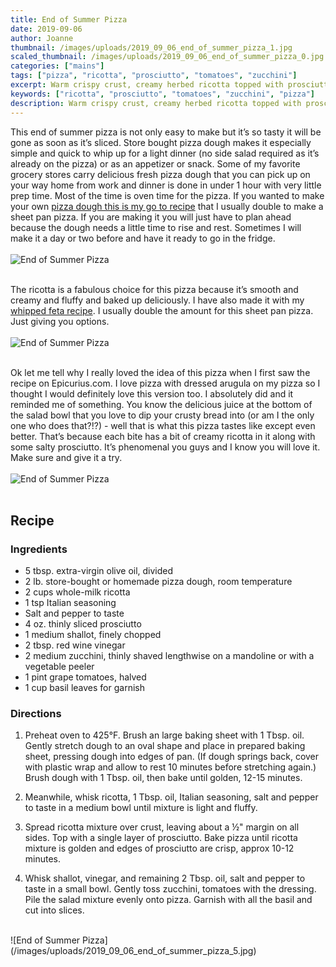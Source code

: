 ```yaml
---
title: End of Summer Pizza
date: 2019-09-06
author: Joanne
thumbnail: /images/uploads/2019_09_06_end_of_summer_pizza_1.jpg
scaled_thumbnail: /images/uploads/2019_09_06_end_of_summer_pizza_0.jpg
categories: ["mains"]
tags: ["pizza", "ricotta", "prosciutto", "tomatoes", "zucchini"]
excerpt: Warm crispy crust, creamy herbed ricotta topped with prosciutto and juicy marinated tomatoes and shaved zucchini
keywords: ["ricotta", "prosciutto", "tomatoes", "zucchini", "pizza"]
description: Warm crispy crust, creamy herbed ricotta topped with prosciutto and juicy marinated tomatoes and shaved zucchini
---
```


This end of summer pizza is not only easy to make but it’s so tasty it will be gone as soon as it’s sliced. Store bought pizza dough makes it especially simple and quick to whip up for a light dinner (no side salad required as it’s already on the pizza) or as an appetizer or snack. Some of my favorite grocery stores carry delicious fresh pizza dough that you can pick up on your way home from work and dinner is done in under 1 hour with very little prep time. Most of the time is oven time for the pizza. If you wanted to make your own [pizza dough this is my go to recipe](https://www.google.ca/amp/s/www.thekitchn.com/how-to-make-pizza-dough-recipe-221367%3famp=1) that I usually double to make a sheet pan pizza. 
If you are making it you will just have to plan ahead because the dough needs a little time to rise and rest. Sometimes I will make it a day or two before and have it ready to go in the fridge. 
</br>
</br>
![End of Summer Pizza](/images/uploads/2019_09_06_end_of_summer_pizza_2.jpg)
</br>
</br>

The ricotta is a fabulous choice for this pizza because it’s smooth and creamy and fluffy and baked up deliciously. I have also made it with my [whipped feta recipe](https://www.oliveandmango.com/zucchini-tart-with-whipped-feta-and-chives/). I usually double the amount for this sheet pan pizza. Just giving you options. 
</br>
</br>
![End of Summer Pizza](/images/uploads/2019_09_06_end_of_summer_pizza_3.jpg)
</br>
</br>

Ok let me tell why I really loved the idea of this pizza when I first saw the recipe on Epicurius.com. I love pizza with dressed arugula on my pizza so I thought I would definitely love this version too. I absolutely did and it reminded me of something. You know the delicious juice at the bottom of the salad bowl that you love to dip your crusty bread into (or am I the only one who does that?!?) - well that is what this pizza tastes like except even better. That’s because each bite has a bit of creamy ricotta in it along with some salty prosciutto. It’s phenomenal you guys and I know you will love it. Make sure and give it a try.
</br>
</br>
![End of Summer Pizza](/images/uploads/2019_09_06_end_of_summer_pizza_4.jpg)
</br>
</br>

## Recipe
### Ingredients

* <span itemprop="ingredients">5 tbsp. extra-virgin olive oil, divided</span>
* <span itemprop="ingredients">2 lb. store-bought or homemade pizza dough, room temperature</span>
* <span itemprop="ingredients">2 cups whole-milk ricotta </span>
* <span itemprop="ingredients">1 tsp Italian seasoning </span>
* <span itemprop="ingredients">Salt and pepper to taste </span>
* <span itemprop="ingredients">4 oz. thinly sliced prosciutto </span>
* <span itemprop="ingredients">1 medium shallot, finely chopped</span>
* <span itemprop="ingredients">2 tbsp. red wine vinegar</span>
* <span itemprop="ingredients">2 medium zucchini, thinly shaved lengthwise on a mandoline or with a vegetable peeler</span>
* <span itemprop="ingredients">1 pint grape tomatoes, halved</span>
* <span itemprop="ingredients">1 cup basil leaves for garnish </span>

### Directions

1. Preheat oven to 425°F. Brush an large baking sheet with 1 Tbsp. oil. Gently stretch dough to an oval shape and place in prepared baking sheet, pressing dough into edges of pan. (If dough springs back, cover with plastic wrap and allow to rest 10 minutes before stretching again.) Brush dough with 1 Tbsp. oil, then bake until golden, 12-15 minutes.

1. Meanwhile, whisk ricotta, 1 Tbsp. oil, Italian seasoning, salt and pepper to taste  in a medium bowl until mixture is light and fluffy. 

1. Spread ricotta mixture over crust, leaving about a &frac12;" margin on all sides. Top with a single layer of prosciutto. Bake pizza until ricotta mixture is golden and edges of prosciutto are crisp, approx 10-12 minutes.

1. Whisk shallot, vinegar, and remaining 2 Tbsp. oil, salt and pepper to taste in a small bowl. Gently toss zucchini, tomatoes with the dressing. Pile the salad mixture evenly onto pizza. Garnish with all the basil and cut into slices.

</br>
![End of Summer Pizza](/images/uploads/2019_09_06_end_of_summer_pizza_5.jpg)